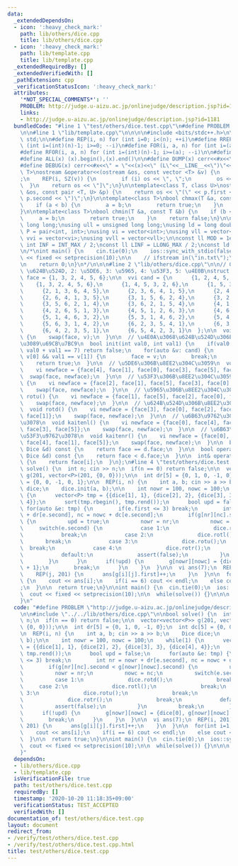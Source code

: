 ```yaml
---
data:
  _extendedDependsOn:
  - icon: ':heavy_check_mark:'
    path: lib/others/dice.cpp
    title: lib/others/dice.cpp
  - icon: ':heavy_check_mark:'
    path: lib/template.cpp
    title: lib/template.cpp
  _extendedRequiredBy: []
  _extendedVerifiedWith: []
  _pathExtension: cpp
  _verificationStatusIcon: ':heavy_check_mark:'
  attributes:
    '*NOT_SPECIAL_COMMENTS*': ''
    PROBLEM: http://judge.u-aizu.ac.jp/onlinejudge/description.jsp?id=1181
    links:
    - http://judge.u-aizu.ac.jp/onlinejudge/description.jsp?id=1181
  bundledCode: "#line 1 \"test/others/dice.test.cpp\"\n#define PROBLEM \"http://judge.u-aizu.ac.jp/onlinejudge/description.jsp?id=1181\"\
    \n\n#line 1 \"lib/template.cpp\"\n\n\n\n#include <bits/stdc++.h>\n\nusing namespace\
    \ std;\n\n#define REP(i, n) for (int i=0; i<(n); ++i)\n#define RREP(i, n) for\
    \ (int i=(int)(n)-1; i>=0; --i)\n#define FOR(i, a, n) for (int i=(a); i<(n); ++i)\n\
    #define RFOR(i, a, n) for (int i=(int)(n)-1; i>=(a); --i)\n\n#define SZ(x) ((int)(x).size())\n\
    #define ALL(x) (x).begin(),(x).end()\n\n#define DUMP(x) cerr<<#x<<\" = \"<<(x)<<endl\n\
    #define DEBUG(x) cerr<<#x<<\" = \"<<(x)<<\" (L\"<<__LINE__<<\")\"<<endl;\n\ntemplate<class\
    \ T>\nostream &operator<<(ostream &os, const vector <T> &v) {\n    os << \"[\"\
    ;\n    REP(i, SZ(v)) {\n        if (i) os << \", \";\n        os << v[i];\n  \
    \  }\n    return os << \"]\";\n}\n\ntemplate<class T, class U>\nostream &operator<<(ostream\
    \ &os, const pair <T, U> &p) {\n    return os << \"(\" << p.first << \" \" <<\
    \ p.second << \")\";\n}\n\ntemplate<class T>\nbool chmax(T &a, const T &b) {\n\
    \    if (a < b) {\n        a = b;\n        return true;\n    }\n    return false;\n\
    }\n\ntemplate<class T>\nbool chmin(T &a, const T &b) {\n    if (b < a) {\n   \
    \     a = b;\n        return true;\n    }\n    return false;\n}\n\nusing ll =\
    \ long long;\nusing ull = unsigned long long;\nusing ld = long double;\nusing\
    \ P = pair<int, int>;\nusing vi = vector<int>;\nusing vll = vector<ll>;\nusing\
    \ vvi = vector<vi>;\nusing vvll = vector<vll>;\n\nconst ll MOD = 1e9 + 7;\nconst\
    \ int INF = INT_MAX / 2;\nconst ll LINF = LLONG_MAX / 2;\nconst ld eps = 1e-9;\n\
    \n/*\nint main() {\n    cin.tie(0);\n    ios::sync_with_stdio(false);\n    cout\
    \ << fixed << setprecision(10);\n\n    // ifstream in(\"in.txt\");\n    // cin.rdbuf(in.rdbuf());\n\
    \n    return 0;\n}\n*/\n\n\n#line 2 \"lib/others/dice.cpp\"\n\n// 0: \u4E0A, 1:\
    \ \u624B\u524D, 2: \u5DE6, 3: \u5965, 4: \u53F3, 5: \u4E0B\nstruct Dice {\n  vi\
    \ face = {1, 3, 2, 4, 5, 6};\n\n  vvi cand = {\n      {1, 2, 4, 5, 3, 6},\n  \
    \    {1, 3, 2, 4, 5, 6},\n      {1, 4, 5, 3, 2, 6},\n      {1, 5, 3, 2, 4, 6},\n\
    \      {2, 1, 3, 6, 4, 5},\n      {2, 3, 6, 4, 1, 5},\n      {2, 4, 1, 3, 6, 5},\n\
    \      {2, 6, 4, 1, 3, 5},\n      {3, 1, 5, 6, 2, 4},\n      {3, 2, 1, 5, 6, 4},\n\
    \      {3, 5, 6, 2, 1, 4},\n      {3, 6, 2, 1, 5, 4},\n      {4, 1, 2, 6, 5, 3},\n\
    \      {4, 2, 6, 5, 1, 3},\n      {4, 5, 1, 2, 6, 3},\n      {4, 6, 5, 1, 2, 3},\n\
    \      {5, 1, 4, 6, 3, 2},\n      {5, 3, 1, 4, 6, 2},\n      {5, 4, 6, 3, 1, 2},\n\
    \      {5, 6, 3, 1, 4, 2},\n      {6, 2, 3, 5, 4, 1},\n      {6, 3, 5, 4, 2, 1},\n\
    \      {6, 4, 2, 3, 5, 1},\n      {6, 5, 4, 2, 3, 1}\n  };\n\n  void init(vi v)\
    \ {\n    swap(face, v);\n  }\n\n  // \u4E0A\u3068\u624B\u524D\u306E\u5024\u304B\
    \u3089\u69CB\u7BC9\n  bool init(int val0, int val1) {\n    if(val0 == val1 ||\
    \ val0 + val1 == 7) return false;\n    for(auto &v: cand) {\n      if(val0 ==\
    \ v[0] && val1 == v[1]) {\n        face = v;\n        break;\n      }\n    }\n\
    \    return true;\n  }\n\n  // \u5DE6\u306B\u8EE2\u304C\u3059\n  void rotl() {\n\
    \    vi newface = {face[4], face[1], face[0], face[3], face[5], face[2]};\n  \
    \  swap(face, newface);\n  }\n\n  // \u53F3\u306B\u8EE2\u304C\u3059\n  void rotr()\
    \ {\n    vi newface = {face[2], face[1], face[5], face[3], face[0], face[4]};\n\
    \    swap(face, newface);\n  }\n\n  // \u5965\u306B\u8EE2\u304C\u3059\n  void\
    \ rotu() {\n    vi newface = {face[1], face[5], face[2], face[0], face[4], face[3]};\n\
    \    swap(face, newface);\n  }\n\n  // \u624B\u524D\u306B\u8EE2\u304C\u3059\n\
    \  void rotd() {\n    vi newface = {face[3], face[0], face[2], face[5], face[4],\
    \ face[1]};\n    swap(face, newface);\n  }\n\n  // \u6B63\u9762\u3092\u5DE6\u9762\
    \u3078\n  void kaitenl() {\n    vi newface = {face[0], face[4], face[1], face[2],\
    \ face[3], face[5]};\n    swap(face, newface);\n  }\n\n  // \u6B63\u9762\u3092\
    \u53F3\u9762\u3078\n  void kaitenr() {\n    vi newface = {face[0], face[2], face[3],\
    \ face[4], face[1], face[5]};\n    swap(face, newface);\n  }\n\n  bool operator==(const\
    \ Dice &d) const {\n    return face == d.face;\n  }\n\n  bool operator<(const\
    \ Dice &d) const {\n    return face < d.face;\n  }\n\n  int& operator[](int i)\
    \ {\n    return face[i];\n  }\n};\n#line 4 \"test/others/dice.test.cpp\"\n\nbool\
    \ solve() {\n  int n; cin >> n;\n  if(n == 0) return false;\n\n  vector<vector<P>>\
    \ g(201, vector<P>(201, {0, 0}));\n\n  int dr[5] = {0, 1, 0, -1, 0};\n  int dc[5]\
    \ = {0, 0, -1, 0, 1};\n\n  REP(i, n) {\n    int a, b; cin >> a >> b;\n    Dice\
    \ dice;\n    dice.init(a, b);\n\n    int nowr = 100, nowc = 100;\n    while(1)\
    \ {\n      vector<P> tmp = {{dice[1], 1}, {dice[2], 2}, {dice[3], 3}, {dice[4],\
    \ 4}};\n      sort(tmp.rbegin(), tmp.rend());\n      bool upd = false;\n     \
    \ for(auto &e: tmp) {\n        if(e.first <= 3) break;\n        int nr = nowr\
    \ + dr[e.second], nc = nowc + dc[e.second];\n        if(g[nr][nc].second < g[nowr][nowc].second)\
    \ {\n          upd = true;\n          nowr = nr;\n          nowc = nc;\n     \
    \     switch(e.second) {\n            case 1:\n              dice.rotd();\n  \
    \            break;\n            case 2:\n              dice.rotl();\n       \
    \       break;\n            case 3:\n              dice.rotu();\n            \
    \  break;\n            case 4:\n              dice.rotr();\n              break;\n\
    \            default:\n              assert(false);\n          }\n          break;\n\
    \        }\n      }\n      if(!upd) {\n        g[nowr][nowc] = {dice[0], g[nowr][nowc].second\
    \ + 1};\n        break;\n      }\n    }\n  }\n\n  vi ans(7);\n  REP(i, 201) {\n\
    \    REP(j, 201) {\n      ans[g[i][j].first]++;\n    }\n  }\n\n  for(int i=1;i<=6;++i)\
    \ {\n    cout << ans[i];\n    if(i == 6) cout << endl;\n    else cout << \" \"\
    ;\n  }\n\n  return true;\n}\n\nint main() {\n  cin.tie(0);\n  ios::sync_with_stdio(false);\n\
    \  cout << fixed << setprecision(10);\n\n  while(solve()) {}\n\n\n  return 0;\n\
    }\n"
  code: "#define PROBLEM \"http://judge.u-aizu.ac.jp/onlinejudge/description.jsp?id=1181\"\
    \n\n#include \"../../lib/others/dice.cpp\"\n\nbool solve() {\n  int n; cin >>\
    \ n;\n  if(n == 0) return false;\n\n  vector<vector<P>> g(201, vector<P>(201,\
    \ {0, 0}));\n\n  int dr[5] = {0, 1, 0, -1, 0};\n  int dc[5] = {0, 0, -1, 0, 1};\n\
    \n  REP(i, n) {\n    int a, b; cin >> a >> b;\n    Dice dice;\n    dice.init(a,\
    \ b);\n\n    int nowr = 100, nowc = 100;\n    while(1) {\n      vector<P> tmp\
    \ = {{dice[1], 1}, {dice[2], 2}, {dice[3], 3}, {dice[4], 4}};\n      sort(tmp.rbegin(),\
    \ tmp.rend());\n      bool upd = false;\n      for(auto &e: tmp) {\n        if(e.first\
    \ <= 3) break;\n        int nr = nowr + dr[e.second], nc = nowc + dc[e.second];\n\
    \        if(g[nr][nc].second < g[nowr][nowc].second) {\n          upd = true;\n\
    \          nowr = nr;\n          nowc = nc;\n          switch(e.second) {\n  \
    \          case 1:\n              dice.rotd();\n              break;\n       \
    \     case 2:\n              dice.rotl();\n              break;\n            case\
    \ 3:\n              dice.rotu();\n              break;\n            case 4:\n\
    \              dice.rotr();\n              break;\n            default:\n    \
    \          assert(false);\n          }\n          break;\n        }\n      }\n\
    \      if(!upd) {\n        g[nowr][nowc] = {dice[0], g[nowr][nowc].second + 1};\n\
    \        break;\n      }\n    }\n  }\n\n  vi ans(7);\n  REP(i, 201) {\n    REP(j,\
    \ 201) {\n      ans[g[i][j].first]++;\n    }\n  }\n\n  for(int i=1;i<=6;++i) {\n\
    \    cout << ans[i];\n    if(i == 6) cout << endl;\n    else cout << \" \";\n\
    \  }\n\n  return true;\n}\n\nint main() {\n  cin.tie(0);\n  ios::sync_with_stdio(false);\n\
    \  cout << fixed << setprecision(10);\n\n  while(solve()) {}\n\n\n  return 0;\n\
    }"
  dependsOn:
  - lib/others/dice.cpp
  - lib/template.cpp
  isVerificationFile: true
  path: test/others/dice.test.cpp
  requiredBy: []
  timestamp: '2020-10-20 11:18:35+09:00'
  verificationStatus: TEST_ACCEPTED
  verifiedWith: []
documentation_of: test/others/dice.test.cpp
layout: document
redirect_from:
- /verify/test/others/dice.test.cpp
- /verify/test/others/dice.test.cpp.html
title: test/others/dice.test.cpp
---
```

